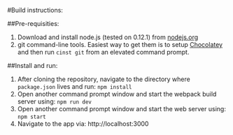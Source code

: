 #Build instructions:

##Pre-requisities:

1. Download and install node.js (tested on 0.12.1) from [nodejs.org](http://nodejs.org)
2. git command-line tools. Easiest way to get them is to setup [Chocolatey](https://chocolatey.org) and then run `cinst git` from an elevated command prompt.

##Install and run:

1. After cloning the repository, navigate to the directory where `package.json` lives and run: `npm install`
2. Open another command prompt window and start the webpack build server using: `npm run dev`
3. Open another command prompt window and start the web server using: `npm start`
4. Navigate to the app via: http://localhost:3000 
